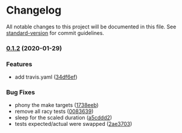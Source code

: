 # Changelog

All notable changes to this project will be documented in this file. See [standard-version](https://github.com/conventional-changelog/standard-version) for commit guidelines.

### [0.1.2](https://github.com/ghostsquad/go-timejumper/compare/v0.1.1...v0.1.2) (2020-01-29)


### Features

* add travis.yaml ([34df6ef](https://github.com/ghostsquad/go-timejumper/commit/34df6ef29b79a6dab6fea9fee3764d7d6fdc4d8b))


### Bug Fixes

* phony the make targets ([1738eeb](https://github.com/ghostsquad/go-timejumper/commit/1738eeb477dbe4e181a2af8c66ab52453964559f))
* remove all racy tests ([0083639](https://github.com/ghostsquad/go-timejumper/commit/00836392c4fb35689ef97a84035fa4f2f6e96033))
* sleep for the scaled duration ([a5cddd2](https://github.com/ghostsquad/go-timejumper/commit/a5cddd23671a107229d62ec1abe70d7df99d8e1f))
* tests expected/actual were swapped ([2ae3703](https://github.com/ghostsquad/go-timejumper/commit/2ae3703af579b89d43948ebd95718bfb2e0f8c3d))
